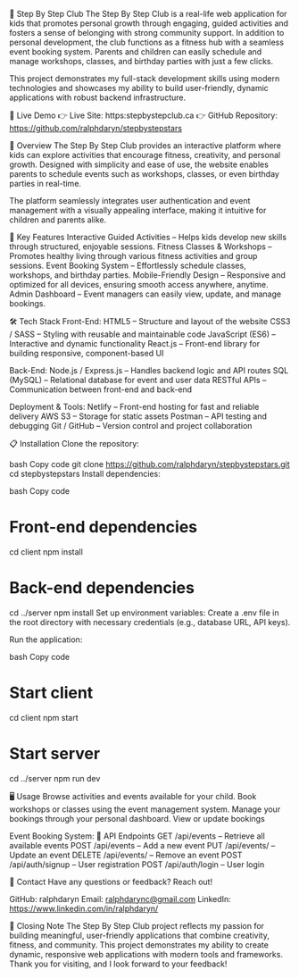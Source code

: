 🌟 Step By Step Club
The Step By Step Club is a real-life web application for kids that promotes personal growth through engaging, guided activities and fosters a sense of belonging with strong community support. In addition to personal development, the club functions as a fitness hub with a seamless event booking system. Parents and children can easily schedule and manage workshops, classes, and birthday parties with just a few clicks.

This project demonstrates my full-stack development skills using modern technologies and showcases my ability to build user-friendly, dynamic applications with robust backend infrastructure.

🚀 Live Demo
👉 Live Site: https:stepbystepclub.ca
👉 GitHub Repository: https://github.com/ralphdaryn/stepbystepstars

📖 Overview
The Step By Step Club provides an interactive platform where kids can explore activities that encourage fitness, creativity, and personal growth. Designed with simplicity and ease of use, the website enables parents to schedule events such as workshops, classes, or even birthday parties in real-time.

The platform seamlessly integrates user authentication and event management with a visually appealing interface, making it intuitive for children and parents alike.

🌟 Key Features
Interactive Guided Activities – Helps kids develop new skills through structured, enjoyable sessions.
Fitness Classes & Workshops – Promotes healthy living through various fitness activities and group sessions.
Event Booking System – Effortlessly schedule classes, workshops, and birthday parties.
Mobile-Friendly Design – Responsive and optimized for all devices, ensuring smooth access anywhere, anytime.
Admin Dashboard – Event managers can easily view, update, and manage bookings.

🛠 Tech Stack
Front-End:
HTML5 – Structure and layout of the website
CSS3 / SASS – Styling with reusable and maintainable code
JavaScript (ES6) – Interactive and dynamic functionality
React.js – Front-end library for building responsive, component-based UI

Back-End:
Node.js / Express.js – Handles backend logic and API routes
SQL (MySQL) – Relational database for event and user data
RESTful APIs – Communication between front-end and back-end

Deployment & Tools:
Netlify – Front-end hosting for fast and reliable delivery
AWS S3 – Storage for static assets
Postman – API testing and debugging
Git / GitHub – Version control and project collaboration

📋 Installation
Clone the repository:

bash
Copy code
git clone https://github.com/ralphdaryn/stepbystepstars.git
cd stepbystepstars
Install dependencies:

bash
Copy code
# Front-end dependencies
cd client
npm install

# Back-end dependencies
cd ../server
npm install
Set up environment variables:
Create a .env file in the root directory with necessary credentials (e.g., database URL, API keys).

Run the application:

bash
Copy code
# Start client
cd client
npm start

# Start server
cd ../server
npm run dev

🖥️ Usage
Browse activities and events available for your child.
Book workshops or classes using the event management system.
Manage your bookings through your personal dashboard.
View or update bookings 


Event Booking System:
📡 API Endpoints
GET /api/events – Retrieve all available events
POST /api/events – Add a new event
PUT /api/events/
– Update an event
DELETE /api/events/
– Remove an event
POST /api/auth/signup – User registration
POST /api/auth/login – User login


📧 Contact
Have any questions or feedback? Reach out!

GitHub: ralphdaryn
Email: ralphdarync@gmail.com
LinkedIn: https://www.linkedin.com/in/ralphdaryn/

💬 Closing Note
The Step By Step Club project reflects my passion for building meaningful, user-friendly applications that combine creativity, fitness, and community. This project demonstrates my ability to create dynamic, responsive web applications with modern tools and frameworks. Thank you for visiting, and I look forward to your feedback!